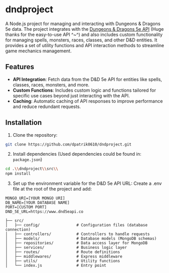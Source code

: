 # dndproject

A Node.js project for managing and interacting with Dungeons & Dragons 5e data. The project integrates with the [Dungeons & Dragons 5e API](https://www.dnd5eapi.co/) (Huge thanks for the easy-to-use API ^~^) and also includes custom functionality for managing spells, monsters, races, classes, and other D&D entities. It provides a set of utility functions and API interaction methods to streamline game mechanics management.

## Features
- **API Integration**: Fetch data from the D&D 5e API for entities like spells, classes, races, monsters, and more.
- **Custom Functions**: Includes custom logic and functions tailored for specific use cases beyond just interacting with the API.
- **Caching**: Automatic caching of API responses to improve performance and reduce redundant requests.

## Installation
1. Clone the repository: 
```bash
git clone https://github.com/dpatrik0610/dndproject.git
```
2. Install dependencies (Used dependencies could be found in: ``package.json``)
```bash
cd .\\dndproject\\src\\
npm install
```
3. Set up the environment variable for the D&D 5e API URL:
    Create a .env file at the root of the project and add:
```plaintext
MONGO_URI=[YOUR MONGO URI]
DB_NAME=[YOUR DATABASE NAME]
PORT=[CUSTOM PORT]
DND_5E_URL=https://www.dnd5eapi.co
```

```plaintext
├── src/
│   ├── config/                # Configuration files (database connection)
│   ├── controllers/           # Controllers to handle requests
│   ├── models/                # Database models (MongoDB schemas)
│   ├── repositories/          # Data access layer for MongoDB
│   ├── services/              # Business logic layer
│   ├── routes/                # Route definitions
│   ├── middlewares/           # Express middleware
│   ├── utils/                 # Utility functions
│   └── index.js               # Entry point
```